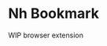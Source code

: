 # Nh Bookmark
WIP browser extension

<!-- ## Usage

### Get translated text & insert it

1. Navigate to Paratranz project translation page
2. Translated text will show up
3. Click on the 挿入 button to insert the text into the textarea

### Register & Update terms dictionary

1. Click on the 辞書更新 button to update the dictionary data. From next time the translation will take your Terms into account.
2. Reload the page and you'll see the translated text is slightly changed depends on your terms registered to Paratranz

## Installation for devs

1. Clone this repository or download the source code.
1. `npm run build -w front` to emit the zip file
1. Open your browser's extension management page.
1. Click on "Load unpacked" and select the folder containing the extension's source code.

## Contributing

Contributions are welcome! If you have any ideas, suggestions, or bug reports, please open an issue or submit a pull request.

## License

This project is licensed under the [MIT License](LICENSE). -->
